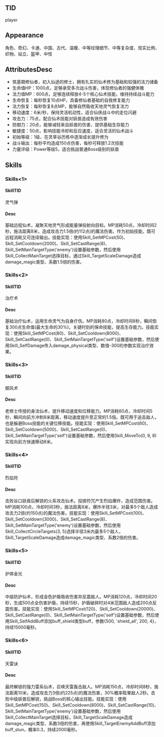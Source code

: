 
## TID
player

## Appearance
角色、奇幻、卡通、中国、古代、温暖、中等纹理细节、中等复杂度、现实比例、织物、站立、盔甲、中性

## AttributesDesc
- 筑基期修仙者，初入仙途的修士，拥有扎实的仙术修为基础和较强的法力储备
- 生命值HP：1000点，足够承受多次战斗伤害，体现修仙者的强健体魄
- 法力值MP：600点，足够连续释放4-5个核心仙术技能，维持持续战斗能力
- 生命恢复：每秒恢复10点HP，具备修仙者基础的自我修复能力
- 法力恢复：每秒恢复8点MP，能够自然吸收天地灵气恢复法力
- 移动速度：6米/秒，保持灵活机动性，适合仙侠战斗中的走位闪避
- 攻击力：75点，配合仙术技能对妖兽造成有效伤害
- 防御力：20点，能够减轻来自妖兽的伤害，提供基础生存能力
- 敏捷度：50点，影响技能冷却和反应速度，适合灵活的仙术战斗
- 初始等级：1级，在灵草谷历练中逐渐成长提升修为
- 战斗输出：每秒平均造成150点伤害，每秒可释放1.2次技能
- 力量评级：Power等级5，适合挑战普通Boss级别的妖兽

## Skills
### Skills<1>
#### SkillTID
灵气弹
#### Desc
基础远程仙术，凝聚天地灵气形成能量弹投射向目标。MP消耗50点，冷却时间2秒，施法距离8米，造成攻击力1.5倍(约112点)的魔法伤害。作为初始技能，既可远程消耗又可连续输出。技能实现：使用Skill_SetMPCost(50)、Skill_SetCooldown(2000)、Skill_SetCastRange(8)、Skill_SetMainTargetType('enemy')设置基础参数，然后使用Skill_CollectMainTarget选择目标，通过Skill_TargetScaleDamage造成damage_magic类型、系数1.5倍的伤害。
### Skills<2>
#### SkillTID
治疗术
#### Desc
基础治疗仙术，运用生命灵气为自身疗伤。MP消耗80点，冷却时间8秒，瞬间恢复300点生命值(最大生命的30%)。关键时刻的保命技能，提高生存能力。技能实现：使用Skill_SetMPCost(80)、Skill_SetCooldown(8000)、Skill_SetCastRange(0)、Skill_SetMainTargetType('self')设置基础参数，然后使用Skill_SelfDamage传入damage_physical类型、数值-300的参数实现治疗效果。
### Skills<3>
#### SkillTID
御风术
#### Desc
老修士传授的身法仙术，提升移动速度和位移能力。MP消耗60点，冷却时间5秒，瞬间向前方冲刺8米距离，移动速度提升至正常的1.5倍。既可用于追击敌人，也是躲避Boss技能的关键位移技能。技能实现：使用Skill_SetMPCost(60)、Skill_SetCooldown(5000)、Skill_SetCastRange(0)、Skill_SetMainTargetType('self')设置基础参数，然后使用Skill_MoveTo(0, 9, 8)实现向前方快速移动8米。
### Skills<4>
#### SkillTID
烈焰符
#### Desc
击败谷口妖兽后解锁的火系攻击仙术。投掷符咒产生烈焰爆炸，造成范围伤害。MP消耗100点，冷却时间3秒，施法距离8米，爆炸半径3米，对最多5个敌人造成攻击力2倍(约150点)的魔法伤害。技能实现：使用Skill_SetMPCost(100)、Skill_SetCooldown(3000)、Skill_SetCastRange(8)、Skill_SetMainTargetType('enemy')设置基础参数，然后使用Skill_CollectCircleTargets(3, 5)选择半径3米内最多5个敌人，Skill_TargetScaleDamage造成damage_magic类型、系数2倍的伤害。
### Skills<5>
#### SkillTID
护体金光
#### Desc
中级防护仙术，形成金色护盾吸收伤害并反震敌人。MP消耗120点，冷却时间20秒，生成500点全伤害护盾，持续15秒，护盾破碎时对4米范围敌人造成200点反震伤害。技能实现：使用Skill_SetMPCost(120)、Skill_SetCooldown(20000)、Skill_SetCastRange(0)、Skill_SetMainTargetType('self')设置基础参数，然后使用Skill_SelfAddBuff添加buff_shield类型buff，参数{500, 'shield_all', 200, 4}，持续15000毫秒。
### Skills<6>
#### SkillTID
天雷诀
#### Desc
最终解锁的强力雷系仙术，召唤天雷轰击敌人。MP消耗150点，冷却时间8秒，施法距离10米，造成攻击力3倍(约225点)的魔法伤害，30%概率眩晕敌人2秒。击败中级妖兽后解锁，挑战Boss的核心输出技能。技能实现：使用Skill_SetMPCost(150)、Skill_SetCooldown(8000)、Skill_SetCastRange(10)、Skill_SetMainTargetType('enemy')设置基础参数，然后使用Skill_CollectMainTarget选择目标，Skill_TargetScaleDamage造成damage_magic类型、系数3倍的伤害，再使用Skill_TargetEnemyAddBuff添加buff_stun，概率0.3，持续2000毫秒。
